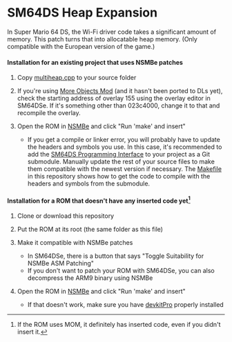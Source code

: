 # SM64DS Heap Expansion

In Super Mario 64 DS, the Wi-Fi driver code takes a significant amount of memory.
This patch turns that into allocatable heap memory.
(Only compatible with the European version of the game.)

#### Installation for an existing project that uses NSMBe patches

1. Copy [multiheap.cpp](source/multiheap.cpp) to your source folder

2. If you're using [More Objects Mod](https://github.com/Gota7/MoreObjectsMod) (and it hasn't been ported to DLs yet), check the starting address of overlay 155 using the overlay editor in SM64DSe. If it's something other than 023c4000, change it to that and recompile the overlay.

3. Open the ROM in [NSMBe](https://github.com/pants64DS/NSMB-Editor) and click "Run 'make' and insert"
	* If you get a compile or linker error,
	you will probably have to update the headers and symbols you use.
	In this case, it's recommended to add the
	[SM64DS Programming Interface](https://github.com/pants64DS/SM64DS-PI)
	to your project as a Git submodule.
	Manually update the rest of your source files to make them
	compatible with the newest version if necessary.
	The [Makefile](Makefile) in this repository shows how to get
	the code to compile with the headers and symbols from the submodule.

#### Installation for a ROM that doesn't have any inserted code yet[^1]

1. Clone or download this repository

2. Put the ROM at its root (the same folder as this file)

3. Make it compatible with NSMBe patches
	* In SM64DSe, there is a button that says "Toggle Suitability for NSMBe ASM Patching"
	* If you don't want to patch your ROM with SM64DSe, you can also decompress the ARM9 binary using NSMBe
4. Open the ROM in [NSMBe](https://github.com/pants64DS/NSMB-Editor) and click "Run 'make' and insert"
	* If that doesn't work, make sure you have [devkitPro](https://devkitpro.org) properly installed

[^1]: If the ROM uses MOM, it definitely has inserted code, even if you didn't insert it.
